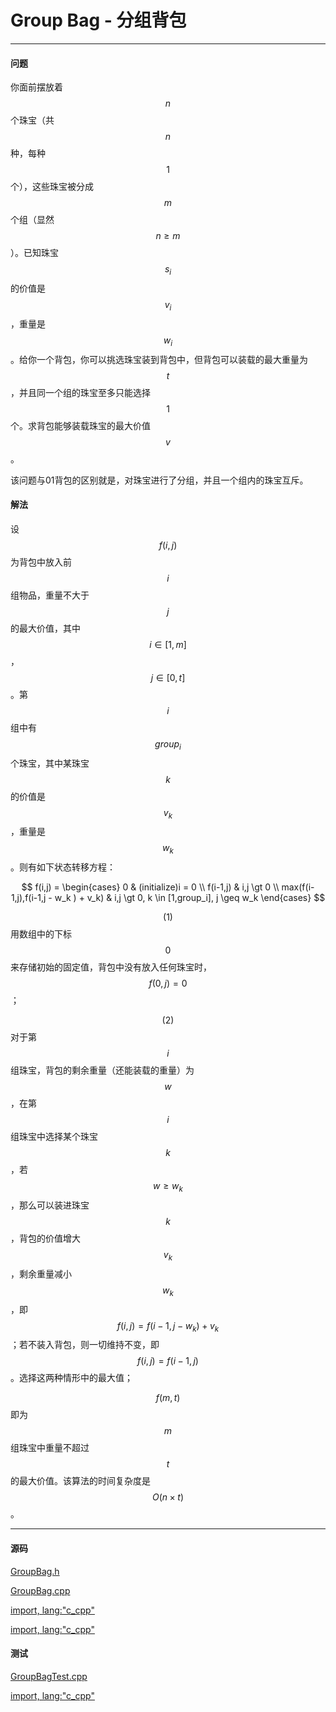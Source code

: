 <script type="text/javascript" src="https://cdnjs.cloudflare.com/ajax/libs/mathjax/2.7.1/MathJax.js?config=TeX-AMS-MML_HTMLorMML"></script>

# Group Bag - 分组背包

--------

#### 问题

你面前摆放着$$ n $$个珠宝（共$$ n $$种，每种$$ 1 $$个），这些珠宝被分成$$ m $$个组（显然$$ n \geq m $$）。已知珠宝$$ s_i $$的价值是$$ v_i $$，重量是$$ w_i $$。给你一个背包，你可以挑选珠宝装到背包中，但背包可以装载的最大重量为$$ t $$，并且同一个组的珠宝至多只能选择$$ 1 $$个。求背包能够装载珠宝的最大价值$$ v $$。

该问题与01背包的区别就是，对珠宝进行了分组，并且一个组内的珠宝互斥。

#### 解法

设$$ f(i,j) $$为背包中放入前$$ i $$组物品，重量不大于$$ j $$的最大价值，其中$$ i \in [1,m] $$，$$ j \in [0,t] $$。第$$ i $$组中有$$ group_{i} $$个珠宝，其中某珠宝$$ k $$的价值是$$ v_k $$，重量是$$ w_k $$。则有如下状态转移方程：

$$
f(i,j) =
\begin{cases}
0                                       &   (initialize)i = 0 \\
f(i-1,j)                                &   i,j \gt 0 \\
max(f(i-1,j),f(i-1,j - w_k ) + v_k)     &   i,j \gt 0, k \in [1,group_i], j \geq w_k
\end{cases}
$$

$$ (1) $$ 用数组中的下标$$ 0 $$来存储初始的固定值，背包中没有放入任何珠宝时，$$ f(0,j) = 0 $$；

$$ (2) $$ 对于第$$ i $$组珠宝，背包的剩余重量（还能装载的重量）为$$ w $$，在第$$ i $$组珠宝中选择某个珠宝$$ k $$，若$$ w \geq w_k $$，那么可以装进珠宝$$ k $$，背包的价值增大$$ v_k $$，剩余重量减小$$ w_k $$，即$$ f(i,j) = f(i-1,j - w_k) + v_k $$；若不装入背包，则一切维持不变，即$$ f(i,j) = f(i-1,j) $$。选择这两种情形中的最大值；

$$ f(m,t) $$即为$$ m $$组珠宝中重量不超过$$ t $$的最大价值。该算法的时间复杂度是$$ O(n \times t) $$。

--------

#### 源码

[GroupBag.h](https://github.com/linrongbin16/Way-to-Algorithm/blob/master/src/DynamicProgramming/BagDP/GroupBag.h)

[GroupBag.cpp](https://github.com/linrongbin16/Way-to-Algorithm/blob/master/src/DynamicProgramming/BagDP/GroupBag.cpp)

[import, lang:"c_cpp"](../../../../src/DynamicProgramming/BagDP/GroupBag.h)

[import, lang:"c_cpp"](../../../../src/DynamicProgramming/BagDP/GroupBag.cpp)

#### 测试

[GroupBagTest.cpp](https://github.com/linrongbin16/Way-to-Algorithm/blob/master/src/DynamicProgramming/BagDP/GroupBagTest.cpp)

[import, lang:"c_cpp"](../../../../src/DynamicProgramming/BagDP/GroupBagTest.cpp)
